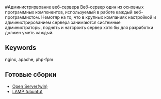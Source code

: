#Администрирвоание веб-сервера
Веб-сервер один из основных программных компонентов, используемый в работе каждый веб-программистом. Немотяр на то, что в крупных компаниях настройкой и администрированием сервера занимаются системные администраторы, поднять и натсроить сервер хотя бы для разработки должен уметь каждый.

## Keywords
nginx, apache, php-fpm

## Готовые сборки
- [Open Server(win)](http://open-server.ru/)
- [LAMP (ubuntu)](http://help.ubuntu.ru/wiki/lamp)